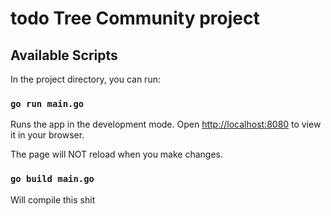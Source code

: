 # todo Tree Community project

## Available Scripts

In the project directory, you can run:

### `go run main.go`

Runs the app in the development mode.
Open [http://localhost:8080](http://localhost:3000) to view it in your browser.

The page will NOT reload when you make changes.

### `go build main.go`

Will compile this shit 
